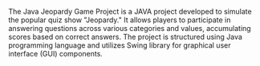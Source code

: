 The Java Jeopardy Game Project is a JAVA project developed to simulate the popular quiz show "Jeopardy." 
It allows players to participate in answering questions across various categories and values, accumulating scores based on correct answers. 
The project is structured using Java programming language and utilizes Swing library for graphical user interface (GUI) components.
